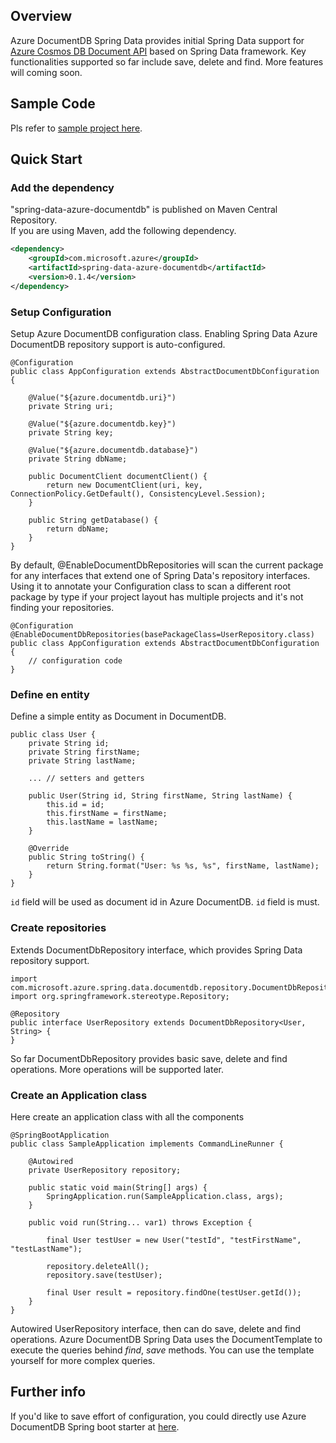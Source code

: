 ## Overview
Azure DocumentDB Spring Data provides initial Spring Data support for [Azure Cosmos DB Document API](https://docs.microsoft.com/en-us/azure/cosmos-db/documentdb-introduction) based on Spring Data framework. Key functionalities supported so far include save, delete and find. More features will coming soon.

## Sample Code
Pls refer to [sample project here](../spring-data-azure-documentdb-sample).

## Quick Start

### Add the dependency
"spring-data-azure-documentdb" is published on Maven Central Repository.  
If you are using Maven, add the following dependency.  

```xml
<dependency>
    <groupId>com.microsoft.azure</groupId>
    <artifactId>spring-data-azure-documentdb</artifactId>
    <version>0.1.4</version>
</dependency>
```

### Setup Configuration
Setup Azure DocumentDB configuration class. Enabling Spring Data Azure DocumentDB repository support is auto-configured.

```
@Configuration
public class AppConfiguration extends AbstractDocumentDbConfiguration {

    @Value("${azure.documentdb.uri}")
    private String uri;

    @Value("${azure.documentdb.key}")
    private String key;

    @Value("${azure.documentdb.database}")
    private String dbName;

    public DocumentClient documentClient() {
        return new DocumentClient(uri, key, ConnectionPolicy.GetDefault(), ConsistencyLevel.Session);
    }

    public String getDatabase() {
        return dbName;
    }
}
```
By default, @EnableDocumentDbRepositories will scan the current package for any interfaces that extend one of Spring Data's repository interfaces. Using it to annotate your Configuration class to scan a different root package by type if your project layout has multiple projects and it's not finding your repositories.
```
@Configuration
@EnableDocumentDbRepositories(basePackageClass=UserRepository.class)
public class AppConfiguration extends AbstractDocumentDbConfiguration {
    // configuration code
}
```


### Define en entity
Define a simple entity as Document in DocumentDB.

```
public class User {
    private String id;
    private String firstName;
    private String lastName;
 
    ... // setters and getters

    public User(String id, String firstName, String lastName) {
        this.id = id;
        this.firstName = firstName;
        this.lastName = lastName;
    }

    @Override
    public String toString() {
        return String.format("User: %s %s, %s", firstName, lastName);
    }
}
```
`id` field will be used as document id in Azure DocumentDB. `id` field is must.


### Create repositories
Extends DocumentDbRepository interface, which provides Spring Data repository support.

```
import com.microsoft.azure.spring.data.documentdb.repository.DocumentDbRepository;
import org.springframework.stereotype.Repository;

@Repository
public interface UserRepository extends DocumentDbRepository<User, String> {
}
```

So far DocumentDbRepository provides basic save, delete and find operations. More operations will be supported later.

### Create an Application class
Here create an application class with all the components

```
@SpringBootApplication
public class SampleApplication implements CommandLineRunner {

    @Autowired
    private UserRepository repository;

    public static void main(String[] args) {
        SpringApplication.run(SampleApplication.class, args);
    }

    public void run(String... var1) throws Exception {

        final User testUser = new User("testId", "testFirstName", "testLastName");

        repository.deleteAll();
        repository.save(testUser);

        final User result = repository.findOne(testUser.getId());
    }
}
```
Autowired UserRepository interface, then can do save, delete and find operations. Azure DocumentDB Spring Data uses the DocumentTemplate to execute the queries behind *find*, *save* methods. You can use the template yourself for more complex queries.

## Further info
If you'd like to save effort of configuration, you could directly use Azure DocumentDB Spring boot starter at [here](../azure-documentdb-spring-boot-starter).

